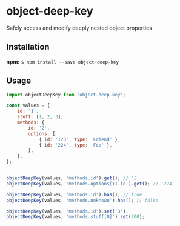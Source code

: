 # object-deep-key
Safely access and modify deeply nested object properties

## Installation
**npm:** `$ npm install --save object-deep-key`

## Usage

```javascript
import objectDeepKey from 'object-deep-key';

const values = {
    id: '1',
    stuff: [1, 2, 3],
    methods: {
        id: '2',
        options: [
            { id: '123', type: 'Friend' },
            { id: '224', type: 'Foe' },
        ],
    },
};


objectDeepKey(values, 'methods.id').get(); // '2'
objectDeepKey(values, 'methods.options[1].id').get(); // '224'

objectDeepKey(values, 'methods.id').has(); // true
objectDeepKey(values, 'methods.unknown').has(); // false

objectDeepKey(values, 'methods.id').set('3');
objectDeepKey(values, 'methods.stuff[0]').set(200);
```
